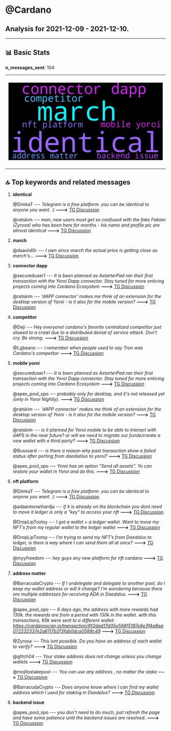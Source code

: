 # **@Cardano**
 ## Analysis for **2021-12-09** - **2021-12-10**.

---

## 📊 **Basic Stats**

**n_messages_sent**: 104

---
![wordcloud](Cardano_1Days_wordcloud.png)

---


## 🔝 **Top keywords and related messages**

1. **identical**

    @DimkaT --- *Telegram is a free platform. you can be identical to anyone you want. :)* **--->** [TG Discussion](https://t.me/Cardano/757030)

    @ratskim --- *man, new users must get so confused with the fake Fabian (Zyroxa) who has been here for months - his name and profile pic are almost identical* **--->** [TG Discussion](https://t.me/Cardano/757018)

2. **march**

    @daaviid0r --- *I own since march the actual price is getting close as march's...* **--->** [TG Discussion](https://t.me/Cardano/756974)

3. **connector dapp**

    @secureduser1 --- *It is been planned as AstarterPad ran their first transaction with the Yoroi Dapp connector. Stay tuned for more enticing projects coming into Cardano Ecosystem* **--->** [TG Discussion](https://t.me/Cardano/756968)

    @ratskim --- *'dAPP connector' makes me think of an extension for the desktop version of Yoroi - is it also for the mobile version?* **--->** [TG Discussion](https://t.me/Cardano/756982)

4. **competitor**

    @Deji --- *Hey everyone!  cardano's favorite centralized competitor just slowed to a crawl due to a distributed denial of service attack.  Don't cry.  Be strong.* **--->** [TG Discussion](https://t.me/Cardano/757165)

    @Lgbeano --- *I remember when people used to say Tron was Cardano's competitor* **--->** [TG Discussion](https://t.me/Cardano/757173)

5. **mobile yoroi**

    @secureduser1 --- *It is been planned as AstarterPad ran their first transaction with the Yoroi Dapp connector. Stay tuned for more enticing projects coming into Cardano Ecosystem* **--->** [TG Discussion](https://t.me/Cardano/756968)

    @apex_pool_spo --- *probably only for desktop, and it's not released yet (only in Yoroi Nightly).* **--->** [TG Discussion](https://t.me/Cardano/756984)

    @ratskim --- *'dAPP connector' makes me think of an extension for the desktop version of Yoroi - is it also for the mobile version?* **--->** [TG Discussion](https://t.me/Cardano/756982)

    @ratskim --- *is it planned for Yoroi mobile to be able to interact with dAPS in the near future? or will we need to migrate our funds/create a new wallet with a third party?* **--->** [TG Discussion](https://t.me/Cardano/756963)

    @Busssard --- *is there a reason why past transaction show a failed status after porting from daedaölus to yoroi?* **--->** [TG Discussion](https://t.me/Cardano/757072)

    @apex_pool_spo --- *Yoroi has an option "Send all assets". Yo can restore your wallet in Yoroi and do this.* **--->** [TG Discussion](https://t.me/Cardano/756609)

6. **nft platform**

    @DimkaT --- *Telegram is a free platform. you can be identical to anyone you want. :)* **--->** [TG Discussion](https://t.me/Cardano/757030)

    @adaantonwihardja --- *if it is already on the blockchain you dont need to move it ledger is only a "key" to access your nft* **--->** [TG Discussion](https://t.me/Cardano/756565)

    @DropLipTootsy --- *I got a wallet + a ledger wallet. Want to move my NFT’s from my regular wallet to the ledger wallet* **--->** [TG Discussion](https://t.me/Cardano/756585)

    @DropLipTootsy --- *I’m trying to send my NFT’s from Daedalus to ledger, is there a way where I can send them all at once?* **--->** [TG Discussion](https://t.me/Cardano/756561)

    @myyfreedom --- *hey guys any new platform for nft cardano* **--->** [TG Discussion](https://t.me/Cardano/757029)

7. **address matter**

    @BarracudaCrypto --- *If I undelegate and delegate to another pool, do I keep my wallet address or will it change? I'm wondering because there are multiple addresses for receiving ADA in Daedalus.* **--->** [TG Discussion](https://t.me/Cardano/756905)

    @apex_pool_spo --- *6 days ago, the address with more rewards had 130k. the rewards are from a period with 130k in the wallet.  with this transactions, 65k were sent to a different wallet:  https://cardanoscan.io/transaction/6f2dad17d35e568f5197e8e3f4a8aa072232337e2a6117b2f3fab0dca0588c49* **--->** [TG Discussion](https://t.me/Cardano/756754)

    @Zyroxa --- *This isnt possible. Do you have an address of each wallet to verify?* **--->** [TG Discussion](https://t.me/Cardano/756744)

    @glitch04 --- *Your stake address does not change unless you change wallets* **--->** [TG Discussion](https://t.me/Cardano/756910)

    @mojitostakepool --- *You can use any address , no matter the stake* **--->** [TG Discussion](https://t.me/Cardano/756909)

    @BarracudaCrypto --- *Does anyone know where I can find my wallet address which I used for staking in Daedalus?* **--->** [TG Discussion](https://t.me/Cardano/756903)

8. **backend issue**

    @apex_pool_spo --- *you don't need to do much, just refresh the page and have some patience until the backend issues are resolved.* **--->** [TG Discussion](https://t.me/Cardano/757091)

